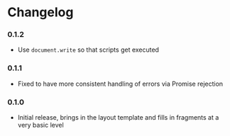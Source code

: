 
Changelog
=========

### 0.1.2
 - Use `document.write` so that scripts get executed

### 0.1.1
 - Fixed to have more consistent handling of errors via Promise rejection

### 0.1.0
 - Initial release, brings in the layout template and fills in fragments at a
   very basic level
